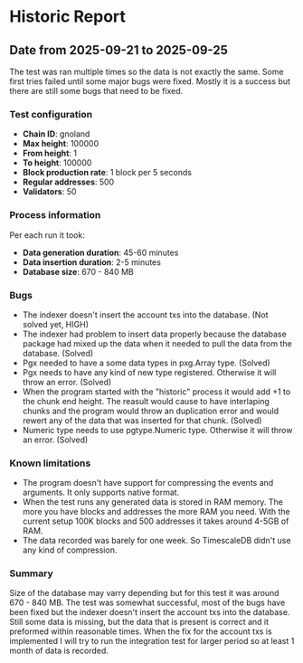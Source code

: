 # Historic Report

## Date from 2025-09-21 to 2025-09-25

The test was ran multiple times so the data is not exactly the same. Some first tries failed until some major bugs were fixed.
Mostly it is a success but there are still some bugs that need to be fixed.

### Test configuration

- **Chain ID**: gnoland
- **Max height**: 100000
- **From height**: 1
- **To height**: 100000
- **Block production rate**: 1 block per 5 seconds
- **Regular addresses**: 500
- **Validators**: 50

### Process information

Per each run it took:

- **Data generation duration**: 45-60 minutes
- **Data insertion duration**: 2-5 minutes
- **Database size**: 670 - 840 MB

### Bugs

- The indexer doesn't insert the account txs into the database. (Not solved yet, HIGH)
- The indexer had problem to insert data properly because the database package had mixed up the data when it needed to pull the data from the database. (Solved)
- Pgx needed to have a some data types in pxg.Array type. (Solved)
- Pgx needs to have any kind of new type registered. Otherwise it will throw an error. (Solved)
- When the program started with the "historic" process it would add +1 to the chunk end height. The reasult would cause to have interlaping chunks and the program would throw an duplication error and would rewert any of the data that was inserted for that chunk. (Solved)
- Numeric type needs to use pgtype.Numeric type. Otherwise it will throw an error. (Solved)

### Known limitations

- The program doesn't have support for compressing the events and arguments. It only supports native format.
- When the test runs any generated data is stored in RAM memory. The more you have blocks and addresses the more RAM you need. With the current setup 100K blocks and 500 addresses it takes around 4-5GB of RAM.
- The data recorded was barely for one week. So TimescaleDB didn't use any kind of compression.

### Summary

Size of the database may varry depending but for this test it was around 670 - 840 MB. The test was somewhat successful, most of the bugs have been fixed but the indexer doesn't insert the account txs into the database.
Still some data is missing, but the data that is present is correct and it preformed within reasonable times.
When the fix for the account txs is implemented I will try to run the integration test for larger period so at least 1 month of data is recorded.